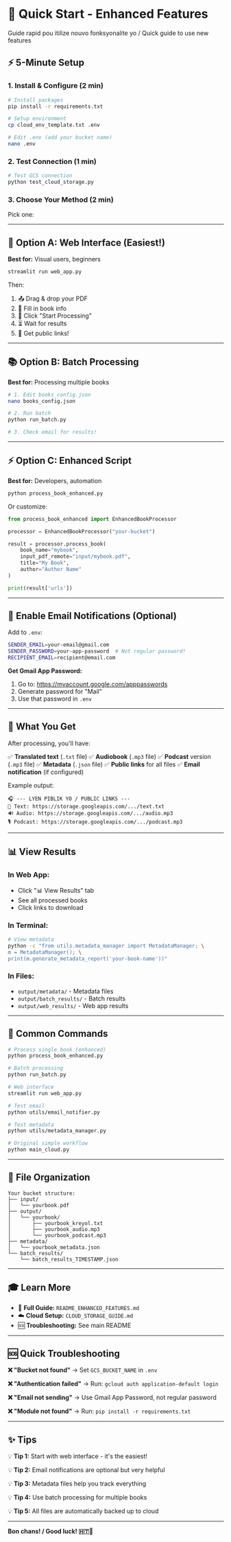 # 🚀 Quick Start - Enhanced Features

Guide rapid pou itilize nouvo fonksyonalite yo / Quick guide to use new features

## ⚡ 5-Minute Setup

### 1. Install & Configure (2 min)

```bash
# Install packages
pip install -r requirements.txt

# Setup environment
cp cloud_env_template.txt .env

# Edit .env (add your bucket name)
nano .env
```

### 2. Test Connection (1 min)

```bash
# Test GCS connection
python test_cloud_storage.py
```

### 3. Choose Your Method (2 min)

Pick one:

---

## 📖 Option A: Web Interface (Easiest!)

**Best for:** Visual users, beginners

```bash
streamlit run web_app.py
```

Then:
1. 📤 Drag & drop your PDF
2. 📝 Fill in book info
3. 🚀 Click "Start Processing"
4. ⏳ Wait for results
5. 🔗 Get public links!

---

## 📚 Option B: Batch Processing

**Best for:** Processing multiple books

```bash
# 1. Edit books_config.json
nano books_config.json

# 2. Run batch
python run_batch.py

# 3. Check email for results!
```

---

## ⚡ Option C: Enhanced Script

**Best for:** Developers, automation

```bash
python process_book_enhanced.py
```

Or customize:

```python
from process_book_enhanced import EnhancedBookProcessor

processor = EnhancedBookProcessor("your-bucket")

result = processor.process_book(
    book_name="mybook",
    input_pdf_remote="input/mybook.pdf",
    title="My Book",
    author="Author Name"
)

print(result['urls'])
```

---

## 📧 Enable Email Notifications (Optional)

Add to `.env`:

```bash
SENDER_EMAIL=your-email@gmail.com
SENDER_PASSWORD=your-app-password  # Not regular password!
RECIPIENT_EMAIL=recipient@email.com
```

**Get Gmail App Password:**
1. Go to: https://myaccount.google.com/apppasswords
2. Generate password for "Mail"
3. Use that password in `.env`

---

## 🎯 What You Get

After processing, you'll have:

✅ **Translated text** (`.txt` file)
✅ **Audiobook** (`.mp3` file)
✅ **Podcast** version (`.mp3` file)
✅ **Metadata** (`.json` file)
✅ **Public links** for all files
✅ **Email notification** (if configured)

Example output:

```
🎧 --- LYEN PIBLIK YO / PUBLIC LINKS ---
📘 Text: https://storage.googleapis.com/.../text.txt
🔊 Audio: https://storage.googleapis.com/.../audio.mp3
🎙️ Podcast: https://storage.googleapis.com/.../podcast.mp3
```

---

## 📊 View Results

### In Web App:
- Click "📊 View Results" tab
- See all processed books
- Click links to download

### In Terminal:
```bash
# View metadata
python -c "from utils.metadata_manager import MetadataManager; \
m = MetadataManager(); \
print(m.generate_metadata_report('your-book-name'))"
```

### In Files:
- `output/metadata/` - Metadata files
- `output/batch_results/` - Batch results
- `output/web_results/` - Web app results

---

## 🔧 Common Commands

```bash
# Process single book (enhanced)
python process_book_enhanced.py

# Batch processing
python run_batch.py

# Web interface
streamlit run web_app.py

# Test email
python utils/email_notifier.py

# Test metadata
python utils/metadata_manager.py

# Original simple workflow
python main_cloud.py
```

---

## 📁 File Organization

```
Your bucket structure:
├── input/
│   └── yourbook.pdf
├── output/
│   └── yourbook/
│       ├── yourbook_kreyol.txt
│       ├── yourbook_audio.mp3
│       └── yourbook_podcast.mp3
├── metadata/
│   └── yourbook_metadata.json
└── batch_results/
    └── batch_results_TIMESTAMP.json
```

---

## 🎓 Learn More

- 📖 **Full Guide:** `README_ENHANCED_FEATURES.md`
- ☁️ **Cloud Setup:** `CLOUD_STORAGE_GUIDE.md`
- 🆘 **Troubleshooting:** See main README

---

## 🆘 Quick Troubleshooting

**❌ "Bucket not found"**
→ Set `GCS_BUCKET_NAME` in `.env`

**❌ "Authentication failed"**
→ Run: `gcloud auth application-default login`

**❌ "Email not sending"**
→ Use Gmail App Password, not regular password

**❌ "Module not found"**
→ Run: `pip install -r requirements.txt`

---

## ✨ Tips

💡 **Tip 1:** Start with web interface - it's the easiest!

💡 **Tip 2:** Email notifications are optional but very helpful

💡 **Tip 3:** Metadata files help you track everything

💡 **Tip 4:** Use batch processing for multiple books

💡 **Tip 5:** All files are automatically backed up to cloud

---

**Bon chans! / Good luck! 🇭🇹🚀**

